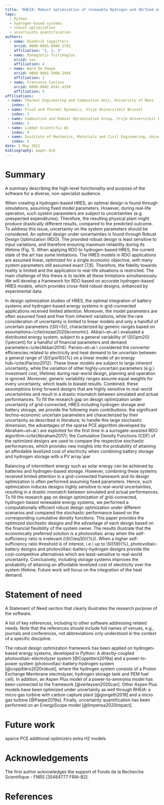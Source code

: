 ```yaml
---
title: 'RHEIA: Robust optimization of renewable Hydrogen and dErIved energy cArrier systems'
tags:
  - Python
  - hydrogen-based systems
  - robust optimization
  - uncertainty quantification
authors:
  - name: Diederik Coppitters
    orcid: 0000-0001-9480-2781
    affiliation: "1, 2, 3"
  - name: Panagiotis Tsirikoglou
    orcid: xxx
    affiliation: 4
  - name: Ward De Paepe
    orcid: 0000-0001-5008-2946
    affiliation: 1
  - name: Francesco Contino
    orcid: 0000-0002-8341-4350
    affiliation: 5
affiliations:
 - name: Thermal Engineering and Combustion Unit, University of Mons
   index: 1
 - name: Fluid and Thermal Dynamics, Vrije Universiteit Brussel
   index: 2
 - name: Combustion and Robust Optimization Group, Vrije Universiteit Brussel and Universit\'e Libre de Bruxelles
   index: 3
 - name: Limmat Scientific AG
   index: 4
 - name: Institute of Mechanics, Materials and Civil Engineering, Universit\'e catholique de Louvain
   index: 5
date: 1 May 2021
bibliography: paper.bib
---
```


# Summary

A summary describing the high-level functionality and purpose of the software for a diverse, non-specialist audience.

When creating a hydrogen-based HRES, an optimal design is found through simulations, assuming
fixed model parameters. However, during real-life operation, such system parameters are subject
to uncertainties (e.g. unexpected expenditures). Therefore, the resulting physical plant might
produce drastically different results, compared to the predicted outcome. To address this issue,
uncertainty on the system parameters should be considered. An optimal design under uncertainties
is found through Robust Design Optimization (RDO). The provided robust design is least sensitive
to input variations, and therefore ensuring maximum reliability during its lifetime (Fig. 1).
When applying RDO to hydrogen-based HRES, the current state of the art has some limitations. The
HRES models in RDO applications are assumed linear, optimized for a single economic objective,
with many system parameters still assumed exact [7,8]. Therefore, the fidelity towards reality is
limited and the application to real-life situations is restricted. The main challenge of this thesis is to
tackle all these limitations simultaneously. We will develop a framework for RDO based on
accurate hydrogen-based HRES models, which provides cross-field robust designs, enhanced by
experimental data.


In design optimization studies of HRES, the optimal integration of battery systems and hydrogen-based energy systems in grid-connected 
applications received limited attention. Moreover, the model parameters are often assumed fixed and free from inherent variations, 
while the rare consideration of uncertainty is limited to linear models and only a handful of uncertain parameters (\SI{<5}), 
characterized by generic ranges based on assumptions~\cite{rezaei2020economic}. Akbari~et~al.\ evaluated a distributed energy system, 
subject to a general variability of \SI{\pm20}{\percent} for a handful of financial parameters and demand parameters~\cite{Akbari2014}. 
Parisio~et~al.\ considered the converter efficiencies related to electricity and heat demand to be uncertain between a general range of \SI{\pm10}{\%} 
on a linear model of an energy hub~\cite{Parisio2012}. These linear models are subject to large inherent uncertainty, while the variation of other 
highly-uncertain parameters (e.g.\ investment cost, lifetime) during real-world design, planning and operation is ignored. Moreover, generic 
variability ranges assume equal weights for every uncertainty, which leads to biased results. Combined, these assumptions bring forward designs 
that are highly sensitive to real-world uncertainties and result in a drastic mismatch between simulated and actual performances. 
To fill the research gap on design optimization under uncertainty of grid-connected, HRES including hydrogen storage and battery storage, 
we provide the following main contributions: the significant techno-economic uncertain parameters are characterized by their uncertainty as 
described in literature; to handle this large stochastic dimension, the advantages of the sparse PCE algorithm developed by Abraham~et~al.\ 
are exploited for the first time in a surrogate-assisted RDO algorithm~\cite{Abraham2017}; the Cumulative Density Functions (CDF) of the 
optimized designs are used to compare the respective stochastic performances, which provides new insights into the probability of attaining 
an affordable levelized cost of electricity when combining battery storage and hydrogen storage with a PV array.\par


Balancing of intermittent energy such as solar energy can be achieved by batteries and hydrogen-based storage. 
However, combining these systems received limited attention in a grid-connected framework and its design optimization is often 
performed assuming fixed parameters. Hence, such optimization induces designs highly sensitive to real-world uncertainties, 
resulting in a drastic mismatch between simulated and actual performances. To fill the research gap on design optimization of grid-connected, 
hydrogen-based renewable energy systems, we performed a computationally efficient robust design optimization under different scenarios and 
compared the stochastic performance based on the corresponding cumulative density functions. This paper provides the optimized stochastic designs 
and the advantage of each design based on the financial flexibility of the system owner. The results illustrate that the economically preferred 
solution is a photovoltaic array when the self-sufficiency ratio is irrelevant (\SI{\leq30}{\%}). When a higher self-sufficiency ratio threshold 
is of interest, i.e.\ up to \SI{59}{\%}, photovoltaic-battery designs and photovoltaic-battery-hydrogen designs provide the cost-competitive 
alternatives which are least-sensitive to real-world uncertainty. Conclusively, including storage systems improves the probability of attaining 
an affordable levelized cost of electricity over the system lifetime. Future work will focus on the integration of the heat demand.


# Statement of need

A Statement of Need section that clearly illustrates the research purpose of the software.

A list of key references, including to other software addressing related needs. Note that the references should include full names of venues, e.g., journals and conferences, not abbreviations only understood in the context of a specific discipline.

The robust design optimization framework has been applied on hydrogen-based 
energy systems, developed in Python: A directly-coupled 
photovoltaic-electrolyzer system [@Coppitters2019a] and a power-to-power system 
(photovoltaic-battery-hydrogen system [@coppitters2020robust], where the 
hydrogen system consists of a Proton Exchange Membrane electrolyzer, hydrogen 
storage tank and PEM fuel cell). In addition, an Aspen Plus model of a 
power-to-ammonia model has been connected to the framework [@verleysen2020can].
Other Aspen Plus models have been optimized under uncertainty as well through 
RHEIA: a micro gas turbine with carbon capture plant [@giorgetti2019] and a 
micro gas turbine [@Paepe2019a]. Finally, uncertainty quantification has been
performed on an EnergyScope model [@limpensa2020impact].


# Future work

sparce PCE
additional optimizers
extra H2 models

# Acknowledgements

The first author acknowledges the support of Fonds de la Recherche Scientifique - FNRS [35484777 FRIA-B2].

# References